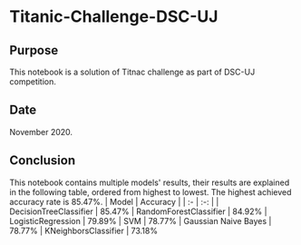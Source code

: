 # Titanic-Challenge-DSC-UJ
 
## Purpose
This notebook is a solution of Titnac challenge as part of DSC-UJ competition.
## Date
November 2020.
## Conclusion
This notebook contains multiple models' results, their results are explained in the following table, ordered from highest to lowest. The highest achieved accuracy rate is 85.47%.
| Model  | Accuracy |
| :- | :-: |
| DecisionTreeClassifier | 85.47%
| RandomForestClassifier | 84.92%
| LogisticRegression | 79.89%
| SVM | 78.77%
| Gaussian Naive Bayes | 78.77%
| KNeighborsClassifier | 73.18%
